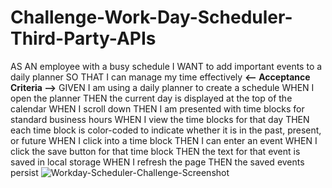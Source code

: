 # Challenge-Work-Day-Scheduler-Third-Party-APIs
AS AN employee with a busy schedule I WANT to add important events to a daily planner SO THAT I can manage my time effectively
**<-- Acceptance Criteria -->**
GIVEN I am using a daily planner to create a schedule
WHEN I open the planner
THEN the current day is displayed at the top of the calendar
WHEN I scroll down
THEN I am presented with time blocks for standard business hours
WHEN I view the time blocks for that day
THEN each time block is color-coded to indicate whether it is in the past, present, or future
WHEN I click into a time block
THEN I can enter an event
WHEN I click the save button for that time block
THEN the text for that event is saved in local storage
WHEN I refresh the page
THEN the saved events persist
![Workday-Scheduler-Challenge-Screenshot](https://user-images.githubusercontent.com/77178392/111917285-30c0f900-8a4d-11eb-879f-14783655d0a7.png)

